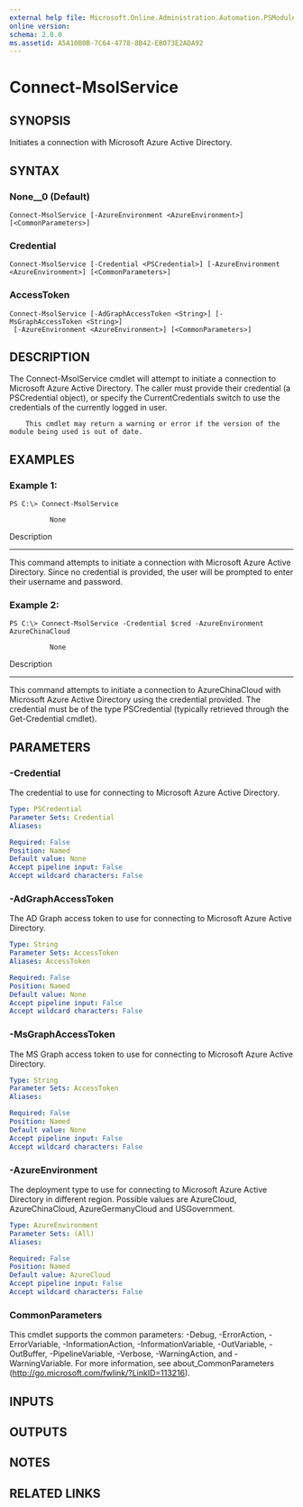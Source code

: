 ```yaml
---
external help file: Microsoft.Online.Administration.Automation.PSModule.dll-Help.xml
online version:
schema: 2.0.0
ms.assetid: A5A10B0B-7C64-4778-8B42-EB073E2ADA92
---
```


# Connect-MsolService

## SYNOPSIS
Initiates a connection with Microsoft Azure Active Directory.

## SYNTAX

### None__0 (Default)
```
Connect-MsolService [-AzureEnvironment <AzureEnvironment>] [<CommonParameters>]
```

### Credential
```
Connect-MsolService [-Credential <PSCredential>] [-AzureEnvironment <AzureEnvironment>] [<CommonParameters>]
```

### AccessToken
```
Connect-MsolService [-AdGraphAccessToken <String>] [-MsGraphAccessToken <String>]
 [-AzureEnvironment <AzureEnvironment>] [<CommonParameters>]
```

## DESCRIPTION
The Connect-MsolService cmdlet will attempt to initiate a connection to Microsoft Azure Active Directory.
The caller must provide their credential (a PSCredential object), or specify the CurrentCredentials switch to use the credentials of the currently logged in user.

        This cmdlet may return a warning or error if the version of the module being used is out of date.

## EXAMPLES

### Example 1:
```
PS C:\> Connect-MsolService

          None
```

Description

-----------

This command attempts to initiate a connection with Microsoft Azure Active Directory.
Since no credential is provided, the user will be prompted to enter their username and password.

### Example 2:
```
PS C:\> Connect-MsolService -Credential $cred -AzureEnvironment AzureChinaCloud

          None
```

Description

-----------

This command attempts to initiate a connection to AzureChinaCloud with Microsoft Azure Active Directory using the credential provided.
The credential must be of the type PSCredential (typically retrieved through the Get-Credential cmdlet).

## PARAMETERS

### -Credential
The credential to use for connecting to Microsoft Azure Active Directory.

```yaml
Type: PSCredential
Parameter Sets: Credential
Aliases:

Required: False
Position: Named
Default value: None
Accept pipeline input: False
Accept wildcard characters: False
```

### -AdGraphAccessToken
The AD Graph access token to use for connecting to Microsoft Azure Active Directory.

```yaml
Type: String
Parameter Sets: AccessToken
Aliases: AccessToken

Required: False
Position: Named
Default value: None
Accept pipeline input: False
Accept wildcard characters: False
```

### -MsGraphAccessToken
The MS Graph access token to use for connecting to Microsoft Azure Active Directory.

```yaml
Type: String
Parameter Sets: AccessToken
Aliases:

Required: False
Position: Named
Default value: None
Accept pipeline input: False
Accept wildcard characters: False
```

### -AzureEnvironment
The deployment type to use for connecting to Microsoft Azure Active Directory in different region.
Possible values are AzureCloud, AzureChinaCloud, AzureGermanyCloud and USGovernment.

```yaml
Type: AzureEnvironment
Parameter Sets: (All)
Aliases:

Required: False
Position: Named
Default value: AzureCloud
Accept pipeline input: False
Accept wildcard characters: False
```

### CommonParameters
This cmdlet supports the common parameters: -Debug, -ErrorAction, -ErrorVariable, -InformationAction, -InformationVariable, -OutVariable, -OutBuffer, -PipelineVariable, -Verbose, -WarningAction, and -WarningVariable. For more information, see about_CommonParameters (http://go.microsoft.com/fwlink/?LinkID=113216).

## INPUTS

## OUTPUTS

## NOTES

## RELATED LINKS
